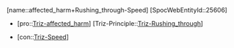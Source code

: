 ﻿---
type: TrizContradiction
aliases:
- affected_harm+Rushing_through-Speed
license: CC BY-SA 4.0
copyright: https://github.com/SpocWeb
IsDeleted: false
IsReadOnly: false
Confidential: public
tags: 
- Triz/Contradiction
---
[name::affected_harm+Rushing_through-Speed]
[SpocWebEntityId::25606]
+ [pro::[Triz-affected_harm](tech/Triz/Parameter/Triz-affected_harm.md)]
[Triz-Principle::[Triz-Rushing_through](tech/Triz/Principle/Triz-Rushing_through.md)]
- [con::[Triz-Speed](tech/Triz/Parameter/Triz-Speed.md)]

